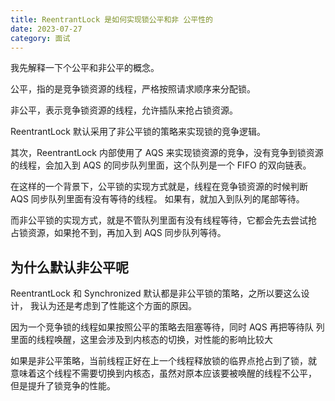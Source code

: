 ```yaml
---
title: ReentrantLock 是如何实现锁公平和非 公平性的
date: 2023-07-27
category: 面试
---
```


我先解释一下个公平和非公平的概念。 

公平，指的是竞争锁资源的线程，严格按照请求顺序来分配锁。 

非公平，表示竞争锁资源的线程，允许插队来抢占锁资源。 

ReentrantLock 默认采用了非公平锁的策略来实现锁的竞争逻辑。

其次，ReentrantLock 内部使用了 AQS 来实现锁资源的竞争，没有竞争到锁资源的线程，会加入到 AQS 的同步队列里面，这个队列是一个 FIFO 的双向链表。

在这样的一个背景下，公平锁的实现方式就是，线程在竞争锁资源的时候判断 AQS 同步队列里面有没有等待的线程。 如果有，就加入到队列的尾部等待。

而非公平锁的实现方式，就是不管队列里面有没有线程等待，它都会先去尝试抢 占锁资源，如果抢不到，再加入到 AQS 同步队列等待。

## 为什么默认非公平呢

ReentrantLock 和 Synchronized 默认都是非公平锁的策略，之所以要这么设计， 我认为还是考虑到了性能这个方面的原因。

因为一个竞争锁的线程如果按照公平的策略去阻塞等待，同时 AQS 再把等待队 列里面的线程唤醒，这里会涉及到内核态的切换，对性能的影响比较大

如果是非公平策略，当前线程正好在上一个线程释放锁的临界点抢占到了锁，就 意味着这个线程不需要切换到内核态，虽然对原本应该要被唤醒的线程不公平， 但是提升了锁竞争的性能。